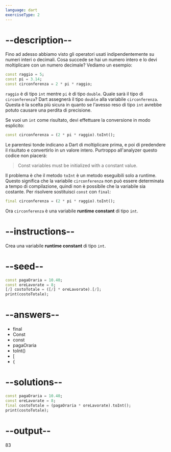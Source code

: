 ```yaml
---
language: dart
exerciseType: 2
---
```


# --description--

Fino ad adesso abbiamo visto gli operatori usati indipendentemente su numeri interi o decimali.
Cosa succede se hai un numero intero e lo devi moltiplicare con un numero decimale?
Vediamo un esempio:
```dart
const raggio = 5;
const pi = 3.14;
const circonferenza = 2 * pi * raggio;
```

`raggio` è di tipo `int` mentre `pi` è di tipo `double`. Quale sarà il tipo di `circonferenza`?
Dart assegnerà il tipo `double` alla variabile `circonferenza`. Questa è la scelta più sicura in quanto se l'avesso reso di tipo `int` avrebbe potuto causare una perdita di precisione.

Se vuoi un `int` come risultato, devi effettuare la conversione in modo esplicito:
```dart
const circonferenza = (2 * pi * raggio).toInt();
```

Le parentesi tonde indicano a Dart di moltiplicare prima, e poi di predendere il risultato e convertirlo in un valore intero. Purtroppo all'analyzer questo codice non piacerà:
> Const variables must be initialized with a constant value.

Il problema è che il metodo `toInt` è un metodo eseguibili solo a runtime. Questo significa che la variabile `circonferenza` non può essere determinata a tempo di compilazione, quindi non è possibile che la variabile sia costante. Per risolvere sostituisci `const` con `final`:

```dart
final circonferenza = (2 * pi * raggio).toInt();
```

Ora `circonferenza` è una variabile __runtime constant__ di tipo `int`.

# --instructions--

Crea una variabile __runtime constant__ di tipo `int`.

# --seed--

```dart
const pagaOraria = 10.40;
const oreLavorate = 8;
[/] costoTotale = ([/] * oreLavorate).[/];
print(costoTotale);
```

# --answers--

- final
- Const
- const
- pagaOraria
- toInt()
- [
- {

# --solutions--

```dart
const pagaOraria = 10.40;
const oreLavorate = 8;
final costoTotale = (pagaOraria * oreLavorate).toInt();
print(costoTotale);
```

# --output--

83
